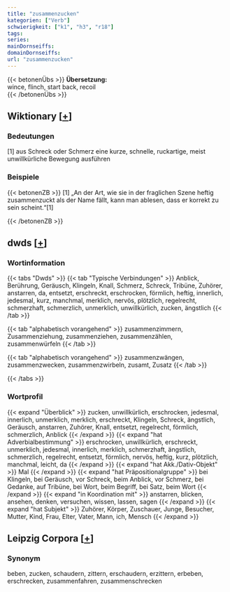 ```yaml
---
title: "zusammenzucken"
kategorien: ["Verb"]
schwierigkeit: ["k1", "h3", "r18"]
tags:
series:
mainDornseiffs:
domainDornseiffs:
url: "zusammenzucken"
---
```


{{< betonenÜbs >}}
**Übersetzung:**  
wince, flinch, start back, recoil  
{{< /betonenÜbs >}}

## Wiktionary [[+](https://de.wiktionary.org/wiki/zusammenzucken)]

### Bedeutungen
[1] aus Schreck oder Schmerz eine kurze, schnelle, ruckartige, meist unwillkürliche Bewegung ausführen  

### Beispiele
{{< betonenZB >}}
[1] „An der Art, wie sie in der fraglichen Szene heftig zusammenzuckt als der Name fällt, kann man ablesen, dass er korrekt zu sein scheint.“[1]  

{{< /betonenZB >}}


## dwds [[+](https://www.dwds.de/wb/zusammenzucken)]

### Wortinformation
{{< tabs "Dwds" >}}
{{< tab "Typische Verbindungen" >}}
Anblick, Berührung, Geräusch, Klingeln, Knall, Schmerz, Schreck, Tribüne, Zuhörer, anstarren, da, entsetzt, erschreckt, erschrocken, förmlich, heftig, innerlich, jedesmal, kurz, manchmal, merklich, nervös, plötzlich, regelrecht, schmerzhaft, schmerzlich, unmerklich, unwillkürlich, zucken, ängstlich
{{< /tab >}}

{{< tab "alphabetisch vorangehend" >}}
zusammenzimmern, Zusammenziehung, zusammenziehen, zusammenzählen, zusammenwürfeln
{{< /tab >}}

{{< tab "alphabetisch vorangehend" >}}
zusammenzwängen, zusammenzwecken, zusammenzwirbeln, zusamt, Zusatz
{{< /tab >}}

{{< /tabs >}}

### Wortprofil
{{< expand "Überblick" >}} zucken, unwillkürlich, erschrocken, jedesmal, innerlich, unmerklich, merklich, erschreckt, Klingeln, Schreck, ängstlich, Geräusch, anstarren, Zuhörer, Knall, entsetzt, regelrecht, förmlich, schmerzlich, Anblick {{< /expand >}}
{{< expand "hat Adverbialbestimmung" >}} erschrocken, unwillkürlich, erschreckt, unmerklich, jedesmal, innerlich, merklich, schmerzhaft, ängstlich, schmerzlich, regelrecht, entsetzt, förmlich, nervös, heftig, kurz, plötzlich, manchmal, leicht, da {{< /expand >}}
{{< expand "hat Akk./Dativ-Objekt" >}} Mal {{< /expand >}}
{{< expand "hat Präpositionalgruppe" >}} bei Klingeln, bei Geräusch, vor Schreck, beim Anblick, vor Schmerz, bei Gedanke, auf Tribüne, bei Wort, beim Begriff, bei Satz, beim Wort {{< /expand >}}
{{< expand "in Koordination mit" >}} anstarren, blicken, ansehen, denken, versuchen, wissen, lassen, sagen {{< /expand >}}
{{< expand "hat Subjekt" >}} Zuhörer, Körper, Zuschauer, Junge, Besucher, Mutter, Kind, Frau, Elter, Vater, Mann, ich, Mensch {{< /expand >}}

## Leipzig Corpora [[+](https://corpora.uni-leipzig.de/en/res?word=zusammenzucken&corpusId=deu_newscrawl-public_2018)]


### Synonym
beben, zucken, schaudern, zittern, erschaudern, erzittern, erbeben, erschrecken, zusammenfahren, zusammenschrecken

